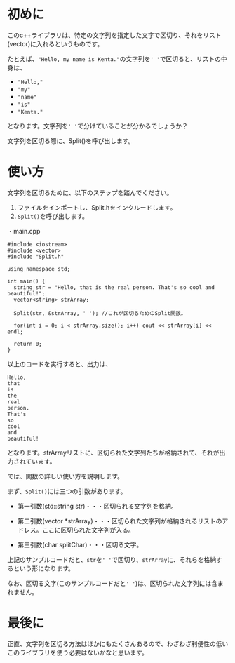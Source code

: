 # 初めに
このc++ライブラリは、特定の文字列を指定した文字で区切り、それをリスト(vector)に入れるというものです。

たとえば、`"Hello, my name is Kenta."`の文字列を`' '`で区切ると、リストの中身は、

- `"Hello,"`
- `"my"`
- `"name"`
- `"is"`
- `"Kenta."`

となります。文字列を`' '`で分けていることが分かるでしょうか？

文字列を区切る際に、Split()を呼び出します。

# 使い方
文字列を区切るために、以下のステップを踏んでください。

1. ファイルをインポートし、Split.hをインクルードします。
1. `Split()`を呼び出します。

・main.cpp

```
#include <iostream>
#include <vector>
#include "Split.h"

using namespace std;

int main() {
  string str = "Hello, that is the real person. That's so cool and beautiful!";
  vector<string> strArray;

  Split(str, &strArray, ' '); //これが区切るためのSplit関数。

  for(int i = 0; i < strArray.size(); i++) cout << strArray[i] << endl;

  return 0;
}
```

以上のコードを実行すると、出力は、

```
Hello,
that
is
the
real
person.
That's
so
cool
and
beautiful!
```

となります。strArrayリストに、区切られた文字列たちが格納されて、それが出力されています。

では、関数の詳しい使い方を説明します。

まず、`Split()`には三つの引数があります。

- 第一引数(std::string str)・・・区切られる文字列を格納。

- 第二引数(vector *strArray)・・・区切られた文字列が格納されるリストのアドレス。ここに区切られた文字列が入る。

- 第三引数(char splitChar)・・・区切る文字。

上記のサンプルコードだと、`str`を`' '`で区切り、`strArray`に、それらを格納するという形になります。

なお、区切る文字(このサンプルコードだと`' '`)は、区切られた文字列には含まれません。

# 最後に
正直、文字列を区切る方法はほかにもたくさんあるので、わざわざ利便性の低いこのライブラリを使う必要はないかなと思います。
